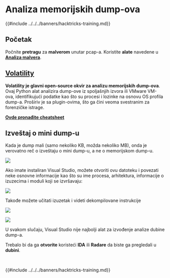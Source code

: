 # Analiza memorijskih dump-ova

{{#include ../../../banners/hacktricks-training.md}}

## Početak

Počnite **pretragu** za **malverom** unutar pcap-a. Koristite **alate** navedene u [**Analiza malvera**](../malware-analysis.md).

## [Volatility](../../../generic-methodologies-and-resources/basic-forensic-methodology/memory-dump-analysis/volatility-cheatsheet.md)

**Volatility je glavni open-source okvir za analizu memorijskih dump-ova**. Ovaj Python alat analizira dump-ove iz spoljašnjih izvora ili VMware VM-ova, identifikujući podatke kao što su procesi i lozinke na osnovu OS profila dump-a. Proširiv je sa plugin-ovima, što ga čini veoma svestranim za forenzičke istrage.

**[Ovde pronađite cheatsheet](../../../generic-methodologies-and-resources/basic-forensic-methodology/memory-dump-analysis/volatility-cheatsheet.md)**

## Izveštaj o mini dump-u

Kada je dump mali (samo nekoliko KB, možda nekoliko MB), onda je verovatno reč o izveštaju o mini dump-u, a ne o memorijskom dump-u.

![](<../../../images/image (216).png>)

Ako imate instaliran Visual Studio, možete otvoriti ovu datoteku i povezati neke osnovne informacije kao što su ime procesa, arhitektura, informacije o izuzecima i moduli koji se izvršavaju:

![](<../../../images/image (217).png>)

Takođe možete učitati izuzetak i videti dekompilovane instrukcije

![](<../../../images/image (219).png>)

![](<../../../images/image (218) (1).png>)

U svakom slučaju, Visual Studio nije najbolji alat za izvođenje analize dubine dump-a.

Trebalo bi da ga **otvorite** koristeći **IDA** ili **Radare** da biste ga pregledali u **dubini**.

​

{{#include ../../../banners/hacktricks-training.md}}
